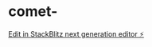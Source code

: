 # comet-

[Edit in StackBlitz next generation editor ⚡️](https://stackblitz.com/~/github.com/cipherkingsyn/comet-)
